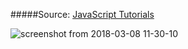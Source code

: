 #####Source: [JavaScript Tutorials](https://www.w3schools.com/js/default.asp)

![screenshot from 2018-03-08 11-30-10](https://user-images.githubusercontent.com/31509682/37650047-cb213ff0-2c59-11e8-9bf7-3152c9673c69.png)
